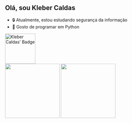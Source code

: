## Olá, sou Kleber Caldas

* 🔒 Atualmente, estou estudando segurança da informação
* 🐍 Gosto de programar em Python
 <img height="100cm" src="https://tryhackme-badges.s3.amazonaws.com/mergesort.png" alt="Kleber Caldas' Badge" />

<div>
  <img height="180cm" src="https://github-readme-stats.vercel.app/api?username=KleberCaldas&show_icons=true&theme=default&include_all_commits=true&count_private=true"/>
  <img height="180cm" src="https://github-readme-stats.vercel.app/api/top-langs/?username=KleberCaldas&layout=compact&langs_count=16&theme=default">
</div>
